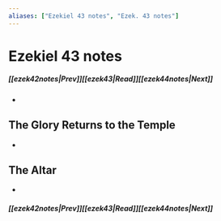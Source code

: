 ```yaml
---
aliases: ["Ezekiel 43 notes", "Ezek. 43 notes"]
---
```

# Ezekiel 43 notes
##### <span class=arrow-left></span>[[ezek42notes|Prev]]<span class=navigation-separator></span>[[ezek43|Read]]<span class=navigation-separator></span>[[ezek44notes|Next]]<span class=arrow-right></span>
- 
## The Glory Returns to the Temple
- 
## The Altar
- 
##### <span class=arrow-left></span>[[ezek42notes|Prev]]<span class=navigation-separator></span>[[ezek43|Read]]<span class=navigation-separator></span>[[ezek44notes|Next]]<span class=arrow-right></span>